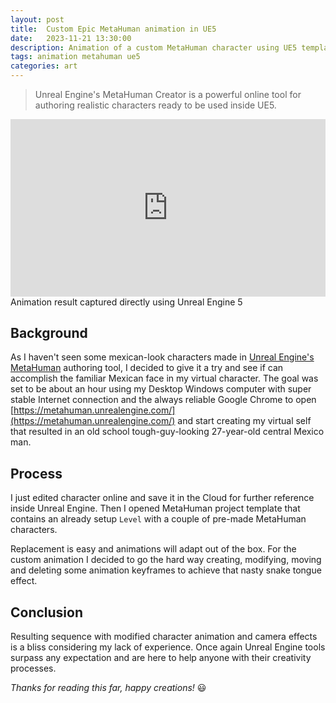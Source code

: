 ```yaml
---
layout: post
title:  Custom Epic MetaHuman animation in UE5
date:   2023-11-21 13:30:00
description: Animation of a custom MetaHuman character using UE5 template.
tags: animation metahuman ue5 
categories: art
---
```


> Unreal Engine's MetaHuman Creator is a powerful online tool for authoring realistic characters ready to be used inside UE5.

<div>
    <style>
        .embed-container {
            position: relative;
            padding-bottom: 56.25%;
            height: 0;
            overflow: hidden;
            max-width: 100%;
        }
        .embed-container iframe,
        .embed-container object,
        .embed-container embed {
            position: absolute;
            top: 0;
            left: 0;
            width: 100%;
            height: 100%;
        }
    </style>
    <div class='embed-container'>
        <iframe src="https://player.vimeo.com/video/811697405?autoplay=1&loop=1" width="640" height="360" frameborder="0" allow="autoplay; fullscreen; picture-in-picture" allowfullscreen></iframe>
    </div>
</div>
<div class="caption">
    Animation result captured directly using Unreal Engine 5
</div>

## Background

As I haven't seen some mexican-look characters made in [Unreal Engine's MetaHuman](https://metahuman.unrealengine.com/) authoring tool, I decided to give it a try and see if can accomplish the familiar Mexican face in my virtual character. The goal was set to be about an hour using my Desktop Windows computer with super stable Internet connection and the always reliable Google Chrome to open [https://metahuman.unrealengine.com/](https://metahuman.unrealengine.com/) and start creating my virtual self that resulted in an old school tough-guy-looking 27-year-old central Mexico man.

## Process

I just edited character online and save it in the Cloud for further reference inside Unreal Engine. Then I opened MetaHuman project template that contains an already setup `Level` with a couple of pre-made MetaHuman characters. 

Replacement is easy and animations will adapt out of the box. For the custom animation I decided to go the hard way creating, modifying, moving and deleting some animation keyframes to achieve that nasty snake tongue effect.

## Conclusion

Resulting sequence with modified character animation and camera effects is a bliss considering my lack of experience. Once again Unreal Engine tools surpass any expectation and are here to help anyone with their creativity processes. 

*Thanks for reading this far, happy creations!* :smiley:

